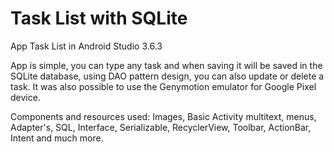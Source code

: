 # Task List with SQLite 
App Task List in Android Studio 3.6.3

App is simple, you can type any task and when saving it will be saved in the SQLite database, using DAO pattern design, you can also update or delete a task. It was also possible to use the Genymotion emulator for Google Pixel device.

Components and resources used: Images, Basic Activity multitext, menus, Adapter's, SQL, Interface, Serializable, RecyclerView, Toolbar, ActionBar, Intent and much more.
